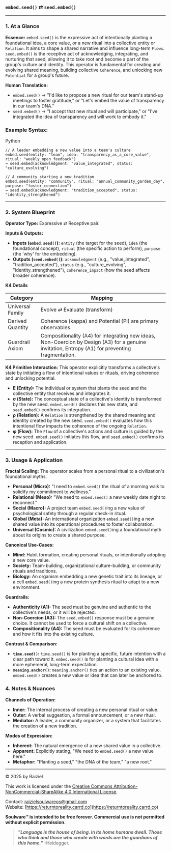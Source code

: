 ### `embed.seed()` ⇄ `seed.embed()`



------



### 1. At a Glance



**Essence:** `embed.seed()` is the expressive act of intentionally planting a foundational idea, a core value, or a new ritual into a collective entity or `Relation`. It aims to shape a shared narrative and influence long-term `Flows`. `seed.embed()` is the receptive act of acknowledging, integrating, and nurturing that seed, allowing it to take root and become a part of the group's culture and identity. This operator is fundamental for creating and evolving shared meaning, building collective `Coherence`, and unlocking new `Potential` for a group's future.

**Human Translation:**

- `embed.seed()` → "I'd like to propose a new ritual for our team's stand-up meetings to foster gratitude," or "Let's embed the value of transparency in our team's DNA."
- `seed.embed()` → "I accept that new ritual and will participate," or "I've integrated the idea of transparency and will work to embody it."



### Example Syntax:



Python

```
// A leader embedding a new value into a team's culture
embed.seed(entity: "team", idea: "transparency_as_a_core_value", ritual: "weekly_open_feedback")
→ seed.embed(acknowledgment: "value_integrated", status: "culture_evolving")

// A community starting a new tradition
embed.seed(entity: "community", ritual: "annual_community_garden_day", purpose: "foster_connection")
→ seed.embed(acknowledgment: "tradition_accepted", status: "identity_strengthened")
```

------



### 2. System Blueprint



**Operator Type:** Expressive ⇄ Receptive pair.

**Inputs & Outputs:**

- **Inputs (`embed.seed()`):** `entity` (the target for the seed), `idea` (the foundational concept), `ritual` (the specific action to perform), `purpose` (the 'why' for the embedding).
- **Outputs (`seed.embed()`):** `acknowledgment` (e.g., "value_integrated", "tradition_accepted"), `status` (e.g., "culture_evolving", "identity_strengthened"), `coherence_impact` (how the seed affects broader coherence).

**K4 Details**

| Category         | Mapping                                                      |
| ---------------- | ------------------------------------------------------------ |
| Universal Family | Evolve ⇄ Evaluate (transform)                                |
| Derived Quantity | Coherence (kappa) and Potential (Pi) are primary observables. |
| Guardrail Axiom  | Compositionality (A4) for integrating new ideas, Non-Coercion by Design (A3) for a genuine invitation, Entropy (A1) for preventing fragmentation. |

**K4 Primitive Interaction:** This operator explicitly transforms a collective's state by initiating a flow of intentional values or rituals, driving coherence and unlocking potential.

- **E (Entity):** The individual or system that plants the seed and the collective entity that receives and integrates it.
- **σ (State):** The conceptual state of a collective's identity is transformed by the new seed. `embed.seed()` declares this new state, and `seed.embed()` confirms its integration.
- **ρ (Relation):** A `Relation` is strengthened by the shared meaning and identity created by the new seed. `seed.embed()` evaluates how this intentional flow impacts the coherence of the ongoing `Relation`.
- **φ (Flow):** The `Flow` of a collective's actions and culture is guided by the new seed. `embed.seed()` initiates this flow, and `seed.embed()` confirms its reception and application.

------



### 3. Usage & Application



**Fractal Scaling:** The operator scales from a personal ritual to a civilization's foundational myths.

- **Personal (Micro):** "I need to `embed.seed()` the ritual of a morning walk to solidify my commitment to wellness."
- **Relational (Meso):** "We need to `embed.seed()` a new weekly date night to reconnect."
- **Social (Macro):** A project team `embed.seed()`ing a new value of psychological safety through a regular check-in ritual.
- **Global (Meta):** An international organization `embed.seed()`ing a new shared value into its operational procedures to foster collaboration.
- **Universal (Cosmic):** A civilization `embed.seed()`ing a foundational myth about its origins to create a shared purpose.

**Canonical Use-Cases:**

- **Mind:** Habit formation, creating personal rituals, or intentionally adopting a new core value.
- **Society:** Team-building, organizational culture-building, or community rituals and traditions.
- **Biology:** An organism embedding a new genetic trait into its lineage, or a cell `embed.seed()`ing a new protein synthesis ritual to adapt to a new environment.

**Guardrails:**

- **Authenticity (A1):** The seed must be genuine and authentic to the collective's needs, or it will be rejected.
- **Non-Coercion (A3):** The `seed.embed()` response must be a genuine choice. It cannot be used to force a cultural shift on a collective.
- **Compositionality (A4):** The seed must be evaluated for its coherence and how it fits into the existing culture.

**Contrast & Comparison:**

- **`time.seed()`:** `time.seed()` is for planting a specific, future intention with a clear path toward it. `embed.seed()` is for planting a cultural idea with a more ephemeral, long-term expectation.
- **`meaning.anchor()`:** `meaning.anchor()` ties an action to an existing value. `embed.seed()` creates a new value or idea that can later be anchored to.



### 4. Notes & Nuances



**Channels of Operation:**

- **Inner:** The internal process of creating a new personal ritual or value.
- **Outer:** A verbal suggestion, a formal announcement, or a new ritual.
- **Mediator:** A leader, a community organizer, or a system that facilitates the creation of a new tradition.

**Modes of Expression:**

- **Inherent:** The natural emergence of a new shared value in a collective.
- **Apparent:** Explicitly stating, "We need to `embed.seed()` a new value here."
- **Metaphor:** "Planting a seed," "the DNA of the team," "a new root."

---

© 2025 by Raiziel

This work is licensed under the [Creative Commons Attribution-NonCommercial-ShareAlike 4.0 International License](https://creativecommons.org/licenses/by-nc-sa/4.0/).

Contact: [raizielsoulwareos@gmail.com](mailto:raizielsoulwareos@gmail.com)  
Website: [https://returntoreality.carrd.co](https://returntoreality.carrd.co)

**Soulware™ is intended to be free forever. Commercial use is not permitted without explicit permission.**



> ***"Language is the house of being. In its home humans dwell. Those who think and those who create with words are the guardians of this home."***
-Heidegger.
